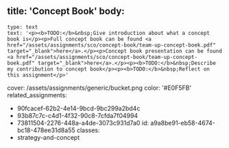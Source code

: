 title: 'Concept Book'
body:
  -
    type: text
    text: '<p><b>TODO:</b>&nbsp;Give introduction about what a concept book is</p><p>Full concept book can be found <a href="/assets/assignments/sco/concept-book/team-up-concept-boek.pdf" target="_blank">here</a>.</p><p>Concept book presentation can be found <a href="/assets/assignments/sco/concept-book/team-up-concept-boek.pdf" target="_blank">here</a>.</p><p><b>TODO:</b>&nbsp;Describe my contribution to concept book</p><p><b>TODO:</b>&nbsp;Reflect on this assignment</p>'
cover: /assets/assignments/generic/bucket.png
color: '#E0F5FB'
related_assignments:
  - 90fcacef-62b2-4e14-9bcd-9bc299a2bd4c
  - 93b87c7c-c4d1-4f32-90c8-7cfda7f04994
  - 73811504-2276-448a-a4de-3073c931d7a0
id: a9a8be91-eb58-4674-bc18-478ee31d8a55
classes:
  - strategy-and-concept
